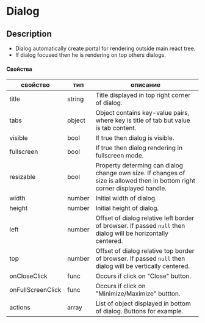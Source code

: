 # Dialog

## Description
- Dialog automatically create portal for rendering outside main react tree.
- If dialog focused then he is rendering on top others dialogs.

#### Свойства

|      свойство     |  тип   |                                                          описание                                                          |
|-------------------|--------|----------------------------------------------------------------------------------------------------------------------------|
| title             | string | Title displayed in top right corner of dialog.                                                                             |
| tabs              | object | Object contains key-value pairs, where key is title of tab but value is tab content.                                       |
| visible           | bool   | If true then dialog is visible.                                                                                            |
| fullscreen        | bool   | If true then dialog rendering in fullscreen mode.                                                                          |
| resizable         | bool   | Property determing can dialog change own size. If changes of size is allowed then in bottom right corner displayed handle. |
| width             | number | Initial width of dialog.                                                                                                   |
| height            | number | Initial height of dialog.                                                                                                  |
| left              | number | Offset of dialog relative left border of browser. If passed `null` then dialog will be horizontally centered.              |
| top               | number | Offset of dialog relative top border of browser. If passed `null` then dialog will be vertically centered.                 |
| onCloseClick      | func   | Occurs if click on "Close" button.                                                                                         |
| onFullScreenClick | func   | Occurs if click on "Minimize/Maximize" buttton.                                                                            |
| actions           | array  | List of object displayed in bottom of dialog. Buttons for example.                                                         |
